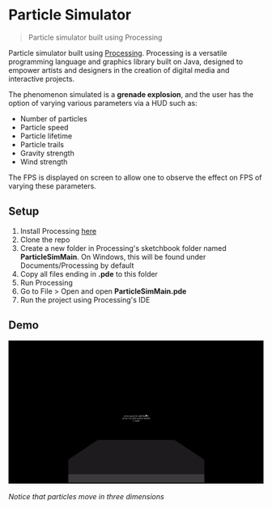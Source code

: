 # Particle Simulator
> Particle simulator built using Processing

Particle simulator built using [Processing](https://processing.org/). Processing is a versatile programming language and graphics library built on Java, designed to empower artists and designers in the creation of digital media and interactive projects.

The phenomenon simulated is a **grenade explosion**, and the user has the option of varying various parameters via a HUD such as:
- Number of particles
- Particle speed
- Particle lifetime
- Particle trails
- Gravity strength
- Wind strength

The FPS is displayed on screen to allow one to observe the effect on FPS of varying these parameters.

## Setup

1. Install Processing [here](https://processing.org/download)
2. Clone the repo
3. Create a new folder in Processing's sketchbook folder named **ParticleSimMain**. On Windows, this will be found under Documents/Processing by default
4. Copy all files ending in **.pde** to this folder
5. Run Processing
6. Go to File > Open and open **ParticleSimMain.pde**
7. Run the project using Processing's IDE

## Demo

![Demo](https://github.com/JayO-1/Processing_ParticleSimulator/blob/main/images/ParticleSimGif.gif)

_Notice that particles move in three dimensions_
